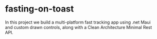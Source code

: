 # fasting-on-toast

In this project we build a multi-platform fast tracking app using .net Maui and custom drawn controls, along with a Clean Architecture Minimal Rest API.
